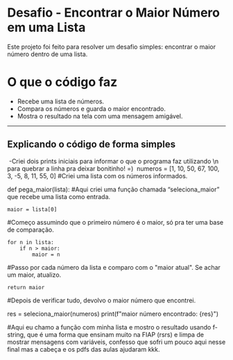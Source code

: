 # Desafio - Encontrar o Maior Número em uma Lista

Este projeto foi feito para resolver um desafio simples: encontrar o maior número dentro de uma lista.


# O que o código faz

- Recebe uma lista de números.
- Compara os números e guarda o maior encontrado.
- Mostra o resultado na tela com uma mensagem amigável.

---

## Explicando o código de forma simples
 -Criei dois prints iniciais para informar o que o programa faz utilizando \n para quebrar a linha pra deixar bonitinho! =) 
numeros = [1, 10, 50, 67, 100, 3, -5, 8, 11, 55, 0]
#Criei uma lista com os números informados.


def pega_maior(lista):
#Aqui criei uma função chamada “seleciona_maior” que recebe uma lista como entrada.


    maior = lista[0]
#Começo assumindo que o primeiro número é o maior, só pra ter uma base de comparação.


    for n in lista:
        if n > maior:
            maior = n
#Passo por cada número da lista e comparo com o "maior atual". Se achar um maior, atualizo.


    return maior
#Depois de verificar tudo, devolvo o maior número que encontrei.


res = seleciona_maior(numeros)
print(f"maior número encontrado: {res}") 

#Aqui eu chamo a função com minha lista e mostro o resultado usando f-string, que é uma forma que ensinam muito na FIAP (rsrs) e limpa de mostrar mensagens com variáveis, confesso que sofri um pouco aqui nesse final mas a cabeça e os pdfs das aulas ajudaram kkk.